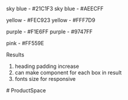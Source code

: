 sky blue - #21C1F3
sky blue - #AEECFF

yellow - #FEC923
yellow - #FFF7D9

purple - #F1E6FF
purple - #9747FF

pink - #FF559E

Results
1. heading padding increase
2. can make component for each box in result
3. fonts size for responsive

#   P r o d u c t S p a c e  
 
